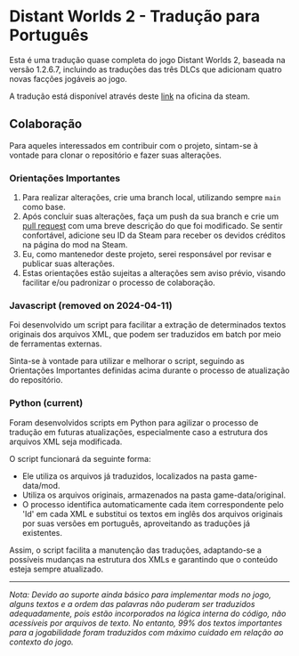 # Distant Worlds 2 - Tradução para Português

Esta é uma tradução quase completa do jogo Distant Worlds 2, baseada na versão 1.2.6.7, incluindo as traduções das três DLCs que adicionam quatro novas facções jogáveis ao jogo.

A tradução está disponível através deste [link](https://steamcommunity.com/sharedfiles/filedetails/?id=3273120841) na oficina da steam.

## Colaboração
Para aqueles interessados em contribuir com o projeto, sintam-se à vontade para clonar o repositório e fazer suas alterações.

### Orientações Importantes
1. Para realizar alterações, crie uma branch local, utilizando sempre `main` como base.
2. Após concluir suas alterações, faça um push da sua branch e crie um [pull request](https://github.com/LuccasJSantos/DW2-PTBR-Localization/pulls) com uma breve descrição do que foi modificado. Se sentir confortável, adicione seu ID da Steam para receber os devidos créditos na página do mod na Steam.
3. Eu, como mantenedor deste projeto, serei responsável por revisar e publicar suas alterações.
4. Estas orientações estão sujeitas a alterações sem aviso prévio, visando facilitar e/ou padronizar o processo de colaboração.

### Javascript (removed on 2024-04-11)

Foi desenvolvido um script para facilitar a extração de determinados textos originais dos arquivos XML, que podem ser traduzidos em batch por meio de ferramentas externas.

Sinta-se à vontade para utilizar e melhorar o script, seguindo as Orientações Importantes definidas acima durante o processo de atualização do repositório.

### Python (current)

Foram desenvolvidos scripts em Python para agilizar o processo de tradução em futuras atualizações, especialmente caso a estrutura dos arquivos XML seja modificada.

O script funcionará da seguinte forma:
- Ele utiliza os arquivos já traduzidos, localizados na pasta game-data/mod.
- Utiliza os arquivos originais, armazenados na pasta game-data/original.
- O processo identifica automaticamente cada item correspondente pelo 'Id' em cada XML e substitui os textos em inglês dos arquivos originais por suas versões em português, aproveitando as traduções já existentes.

Assim, o script facilita a manutenção das traduções, adaptando-se a possíveis mudanças na estrutura dos XMLs e garantindo que o conteúdo esteja sempre atualizado.

---

*Nota: Devido ao suporte ainda básico para implementar mods no jogo, alguns textos e a ordem das palavras não puderam ser traduzidos adequadamente, pois estão incorporados na lógica interna do código, não acessíveis por arquivos de texto. No entanto, 99% dos textos importantes para a jogabilidade foram traduzidos com máximo cuidado em relação ao contexto do jogo.*
